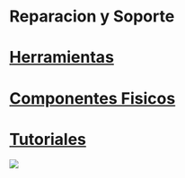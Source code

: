 <!DOCTYPE html>
<html>
    <head>
        <meta charset="utf-8">
        <title>Reparación y Soporte</title>
    </head>
    <body>


<h1>Reparacion y Soporte</h1></a>

<h1><a href="Herramientas.html">Herramientas</h1></a>

<h1><a href="Componentes Fisicos.html">Componentes Fisicos</h1></a>
<h1><a href="Tutoriales.html">Tutoriales</h1></a>

<img src="Reparacion y Soporte.jpg"/>
</body>
</html>
